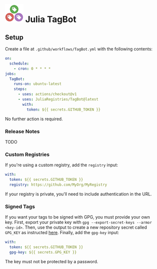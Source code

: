 # <img src="logo.png" width="60"> Julia TagBot

## Setup

Create a file at `.github/workflows/TagBot.yml` with the following contents:

```yml
on:
  schedule:
    - cron: 0 * * * *
jobs:
  TagBot:
    runs-on: ubuntu-latest
    steps:
      - uses: actions/checkout@v1
      - uses: JuliaRegistries/TagBot@latest
        with:
          token: ${{ secrets.GITHUB_TOKEN }}
```

No further action is required.


### Release Notes

TODO

### Custom Registries

If you're using a custom registry, add the `registry` input:

```yml
with:
  token: ${{ secrets.GITHUB_TOKEN }}
  registry: https://github.com/MyOrg/MyRegistry
```

If your registry is private, you'll need to include authentication in the URL.

### Signed Tags

If you want your tags to be signed with GPG, you must provide your own key.
First, export your private key with `gpg --export-secret-keys --armor <key-id>`.
Then, use the output to create a new repository secret called `GPG_KEY` as instructed [here](https://help.github.com/en/github/automating-your-workflow-with-github-actions/virtual-environments-for-github-actions#creating-and-using-secrets-encrypted-variables).
Finally, add the `gpg-key` input:

```yml
with:
  token: ${{ secrets.GITHUB_TOKEN }}
  gpg-key: ${{ secrets.GPG_KEY }}
```

The key must not be protected by a password.
